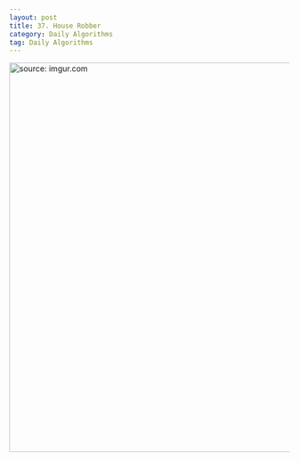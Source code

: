 ```yaml
---
layout: post
title: 37. House Robber
category: Daily Algorithms
tag: Daily Algorithms
---
```


<a href="https://postimg.cc/jnPRXmZh"><img src="https://i.postimg.cc/RhbqMzt2/Capture.jpg" width="700px" title="source: imgur.com" /><a>
